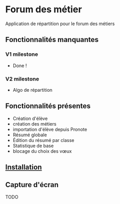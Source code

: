 # Forum des métier

Application de répartition pour le forum des métiers

## Fonctionnalités manquantes

### V1 milestone
- Done !

### V2 milestone
- Algo de répartition

## Fonctionnalités présentes
- Création d'élève
- création des métiers
- importation d'élève depuis Pronote
- Résumé globale
- Édition du résumé par classe
- Statistique de base
- blocage du choix des vœux

## [Installation](./INSTALL.md)

## Capture d'écran
TODO
